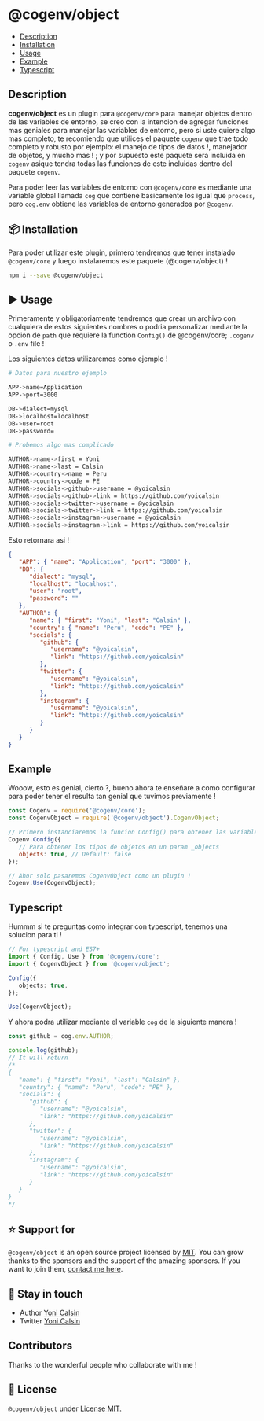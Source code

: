 # @cogenv/object

-  [Description](#Description)
-  [Installation](#-installation)
-  [Usage](#-usage)
-  [Example](#example)
-  [Typescript](#typescript)

## Description

**cogenv/object** es un plugin para `@cogenv/core` para manejar objetos dentro de las variables de entorno, se creo con la intencion de agregar funciones mas geniales para manejar las variables de entorno, pero si uste quiere algo mas completo, te recomiendo que utilices el paquete `cogenv` que trae todo completo y robusto por ejemplo: el manejo de tipos de datos !, manejador de objetos, y mucho mas ! ; y por supuesto este paquete sera incluida en `cogenv` asique tendra todas las funciones de este incluidas dentro del paquete `cogenv`.

Para poder leer las variables de entorno con `@cogenv/core` es mediante una variable global llamada `cog` que contiene basicamente los igual que `process`, pero `cog.env` obtiene las variables de entorno generados por `@cogenv`.

## 📦 Installation

Para poder utilizar este plugin, primero tendremos que tener instalado `@cogenv/core` y luego instalaremos este paquete (@cogenv/object) !

```bash
npm i --save @cogenv/object
```

## ▶️ Usage

Primeramente y obligatoriamente tendremos que crear un archivo con cualquiera de estos siguientes nombres o podria personalizar mediante la opcion de `path` que requiere la function `Config()` de @cogenv/core; `.cogenv` o `.env` file !

Los siguientes datos utilizaremos como ejemplo !

```bash
# Datos para nuestro ejemplo

APP->name=Application
APP->port=3000

DB->dialect=mysql
DB->localhost=localhost
DB->user=root
DB->password=

# Probemos algo mas complicado

AUTHOR->name->first = Yoni
AUTHOR->name->last = Calsin
AUTHOR->country->name = Peru
AUTHOR->country->code = PE
AUTHOR->socials->github->username = @yoicalsin
AUTHOR->socials->github->link = https://github.com/yoicalsin
AUTHOR->socials->twitter->username = @yoicalsin
AUTHOR->socials->twitter->link = https://github.com/yoicalsin
AUTHOR->socials->instagram->username = @yoicalsin
AUTHOR->socials->instagram->link = https://github.com/yoicalsin

```

Esto retornara asi !

```json
{
   "APP": { "name": "Application", "port": "3000" },
   "DB": {
      "dialect": "mysql",
      "localhost": "localhost",
      "user": "root",
      "password": ""
   },
   "AUTHOR": {
      "name": { "first": "Yoni", "last": "Calsin" },
      "country": { "name": "Peru", "code": "PE" },
      "socials": {
         "github": {
            "username": "@yoicalsin",
            "link": "https://github.com/yoicalsin"
         },
         "twitter": {
            "username": "@yoicalsin",
            "link": "https://github.com/yoicalsin"
         },
         "instagram": {
            "username": "@yoicalsin",
            "link": "https://github.com/yoicalsin"
         }
      }
   }
}
```

## Example

Wooow, esto es genial, cierto ?, bueno ahora te enseñare a como configurar para poder tener el resulta tan genial que tuvimos previamente !

```js
const Cogenv = require('@cogenv/core');
const CogenvObject = require('@cogenv/object').CogenvObject;

// Primero instanciaremos la funcion Config() para obtener las variables de entorno !
Cogenv.Config({
   // Para obtener los tipos de objetos en un param _objects
   objects: true, // Default: false
});

// Ahor solo pasaremos CogenvObject como un plugin !
Cogenv.Use(CogenvObject);
```

## Typescript

Hummm si te preguntas como integrar con typescript, tenemos una solucion para ti !

```ts
// For typescript and ES7+
import { Config, Use } from '@cogenv/core';
import { CogenvObject } from '@cogenv/object';

Config({
   objects: true,
});

Use(CogenvObject);
```

Y ahora podra utilizar mediante el variable `cog` de la siguiente manera !

```ts
const github = cog.env.AUTHOR;

console.log(github);
// It will return
/*
{
   "name": { "first": "Yoni", "last": "Calsin" },
   "country": { "name": "Peru", "code": "PE" },
   "socials": {
      "github": {
         "username": "@yoicalsin",
         "link": "https://github.com/yoicalsin"
      },
      "twitter": {
         "username": "@yoicalsin",
         "link": "https://github.com/yoicalsin"
      },
      "instagram": {
         "username": "@yoicalsin",
         "link": "https://github.com/yoicalsin"
      }
   }
}
*/
```

## ⭐ Support for

`@cogenv/object` is an open source project licensed by [MIT](LICENSE). You can grow thanks to the sponsors and the support of the amazing sponsors. If you want to join them, [contact me here](mailto:helloyonicb@gmail.com).

## 🎩 Stay in touch

-  Author [Yoni Calsin](https://github.com/yoicalsin)
-  Twitter [Yoni Calsin](https://twitter.com/yoicalsin)

## Contributors

Thanks to the wonderful people who collaborate with me !

## 📜 License

`@cogenv/object` under [License MIT.](LICENSE)
